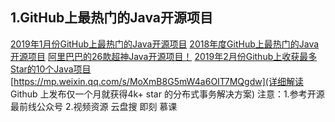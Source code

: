 ## 1.GitHub上最热门的Java开源项目
[2019年1月份GitHub上最热门的Java开源项目](https://mp.weixin.qq.com/s/H6OHjnsSepFw6soN-MZIUw)
[2018年度GitHub上最热门的Java开源项目](https://mp.weixin.qq.com/s/dWX6SNPM2nwuaRqHH87xFA)
[阿里巴巴的26款超神Java开源项目！](https://mp.weixin.qq.com/s/J_78H5Bs-NCDJpNcdDJ8AQ)
[2019年2月份Github上收获最多Star的10个Java项目](https://mp.weixin.qq.com/s/but0VPE508ew1nA4_35ceQ)
[https://mp.weixin.qq.com/s/MoXmB8G5mW4a6OIT7MQgdw](详细解读 Github 上发布仅一个月就获得4k+ star 的分布式事务解决方案)
注意：1.参考开源最前线公众号
2.视频资源 云盘搜 即刻 慕课